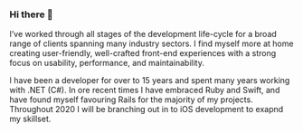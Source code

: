 ### Hi there 👋

I’ve worked through all stages of the development life-cycle for a broad range of clients spanning many industry sectors. I find myself more at home creating user-friendly, well-crafted front-end experiences with a strong focus on usability, performance, and maintainability.

I have been a developer for over to 15 years and spent many years working with .NET (C#). In ore recent times I have embraced Ruby and Swift, and have found myself favouring Rails for the majority of my projects. Throughout 2020 I will be branching out in to iOS development to exapnd my skillset.
